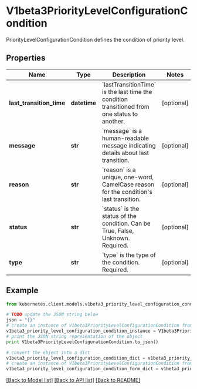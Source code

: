 # V1beta3PriorityLevelConfigurationCondition

PriorityLevelConfigurationCondition defines the condition of priority level.

## Properties
Name | Type | Description | Notes
------------ | ------------- | ------------- | -------------
**last_transition_time** | **datetime** | &#x60;lastTransitionTime&#x60; is the last time the condition transitioned from one status to another. | [optional] 
**message** | **str** | &#x60;message&#x60; is a human-readable message indicating details about last transition. | [optional] 
**reason** | **str** | &#x60;reason&#x60; is a unique, one-word, CamelCase reason for the condition&#39;s last transition. | [optional] 
**status** | **str** | &#x60;status&#x60; is the status of the condition. Can be True, False, Unknown. Required. | [optional] 
**type** | **str** | &#x60;type&#x60; is the type of the condition. Required. | [optional] 

## Example

```python
from kubernetes.client.models.v1beta3_priority_level_configuration_condition import V1beta3PriorityLevelConfigurationCondition

# TODO update the JSON string below
json = "{}"
# create an instance of V1beta3PriorityLevelConfigurationCondition from a JSON string
v1beta3_priority_level_configuration_condition_instance = V1beta3PriorityLevelConfigurationCondition.from_json(json)
# print the JSON string representation of the object
print V1beta3PriorityLevelConfigurationCondition.to_json()

# convert the object into a dict
v1beta3_priority_level_configuration_condition_dict = v1beta3_priority_level_configuration_condition_instance.to_dict()
# create an instance of V1beta3PriorityLevelConfigurationCondition from a dict
v1beta3_priority_level_configuration_condition_form_dict = v1beta3_priority_level_configuration_condition.from_dict(v1beta3_priority_level_configuration_condition_dict)
```
[[Back to Model list]](../README.md#documentation-for-models) [[Back to API list]](../README.md#documentation-for-api-endpoints) [[Back to README]](../README.md)


